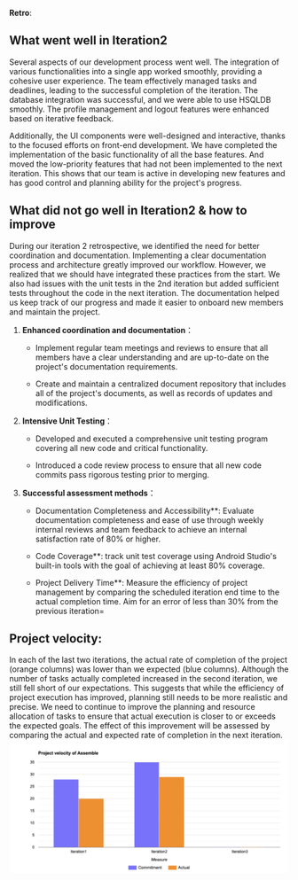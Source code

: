 
**Retro**:

## What went well in Iteration2
Several aspects of our development process went well. The integration of various functionalities into a single app worked smoothly, providing a cohesive user experience. The team effectively managed tasks and deadlines, leading to the successful completion of the iteration. The database integration was successful, and we were able to use HSQLDB smoothly. The profile management and logout features were enhanced based on iterative feedback.

Additionally, the UI components were well-designed and interactive, thanks to the focused efforts on front-end development. We have completed the implementation of the basic functionality of all the base features. And moved the low-priority features that had not been implemented to the next iteration. This shows that our team is active in developing new features and has good control and planning ability for the project's progress.

## What did not go well in Iteration2 & how to improve
During our iteration 2 retrospective, we identified the need for better coordination and documentation. Implementing a clear documentation process and architecture greatly improved our workflow. However, we realized that we should have integrated these practices from the start. We also had issues with the unit tests in the 2nd iteration but added sufficient tests throughout the code in the next iteration. The documentation helped us keep track of our progress and made it easier to onboard new members and maintain the project.

1.  **Enhanced coordination and documentation**：

    -   Implement regular team meetings and reviews to ensure that all members have a clear understanding and are up-to-date on the project's documentation requirements.

    -   Create and maintain a centralized document repository that includes all of the project's documents, as well as records of updates and modifications.

2.  **Intensive Unit Testing**：
    -   Developed and executed a comprehensive unit testing program covering all new code and critical functionality.

    -  Introduced a code review process to ensure that all new code commits pass rigorous testing prior to merging.

3. **Successful assessment methods**：
    - Documentation Completeness and Accessibility**: Evaluate documentation completeness and ease of use through weekly internal reviews and team feedback to achieve an internal satisfaction rate of 80% or higher.

    - Code Coverage**: track unit test coverage using Android Studio's built-in tools with the goal of achieving at least 80% coverage.

    - Project Delivery Time**: Measure the efficiency of project management by comparing the scheduled iteration end time to the actual completion time. Aim for an error of less than 30% from the previous iteration=

## Project velocity:
In each of the last two iterations, the actual rate of completion of the project (orange columns) was lower than we expected (blue columns). Although the number of tasks actually completed increased in the second iteration, we still fell short of our expectations. This suggests that while the efficiency of project execution has improved, planning still needs to be more realistic and precise. We need to continue to improve the planning and resource allocation of tasks to ensure that actual execution is closer to or exceeds the expected goals. The effect of this improvement will be assessed by comparing the actual and expected rate of completion in the next iteration.
![projectVelocity.png](projectVelocity.png)